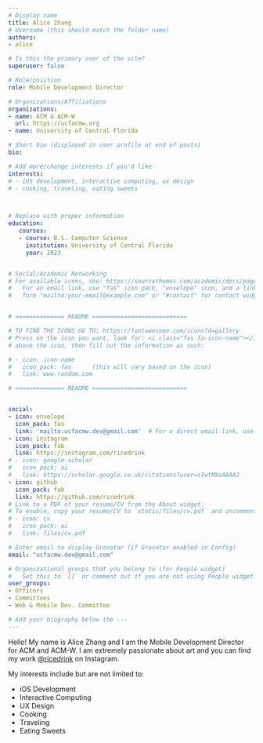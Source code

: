 ```yaml
---
# Display name
title: Alice Zhang
# Username (this should match the folder name)
authors:
- alice

# Is this the primary user of the site?
superuser: false

# Role/position
role: Mobile Development Director

# Organizations/Affiliations
organizations:
- name: ACM & ACM-W
  url: https://ucfacmw.org
- name: University of Central Florida

# Short bio (displayed in user profile at end of posts)
bio: 

# Add more/change interests if you'd like
interests:
# - iOS development, interactive computing, ux design
# - cooking, traveling, eating sweets



# Replace with proper information
education:
   courses:
   - course: B.S. Computer Science
     institution: University of Central Florida
     year: 2023


# Social/Academic Networking
# For available icons, see: https://sourcethemes.com/academic/docs/page-builder/#icons
#   For an email link, use "fas" icon pack, "envelope" icon, and a link in the
#   form "mailto:your-email@example.com" or "#contact" for contact widget.


# ============== README ===========================

# TO FIND THE ICONS GO TO: https://fontawesome.com/icons?d=gallery
# Press on the icon you want, look for: <i class="fas fa-icon-name"></i> 
# above the icon, then fill out the information as such:

# - icon: icon-name
#   icon_pack: fas      (this will vary based on the icon)
#   link: www.random.com

# ============== README ===========================


social:
- icon: envelope
  icon_pack: fas
  link: 'mailto:ucfacmw.dev@gmail.com'  # For a direct email link, use "mailto:test@example.org".
- icon: instagram
  icon_pack: fab
  link: https://instagram.com/ricedrink
# - icon: google-scholar
#   icon_pack: ai
#   link: https://scholar.google.co.uk/citations?user=sIwtMXoAAAAJ
- icon: github
  icon_pack: fab
  link: https://github.com/ricedrink
# Link to a PDF of your resume/CV from the About widget.
# To enable, copy your resume/CV to `static/files/cv.pdf` and uncomment the lines below.
# - icon: cv
#   icon_pack: ai
#   link: files/cv.pdf

# Enter email to display Gravatar (if Gravatar enabled in Config)
email: "ucfacmw.dev@gmail.com"

# Organizational groups that you belong to (for People widget)
#   Set this to `[]` or comment out if you are not using People widget.
user_groups:
- Officers
- Committees
- Web & Mobile Dev. Committee

# Add your biography below the ---
---
```

Hello! My name is Alice Zhang and I am the Mobile Development Director for ACM and ACM-W. I am extremely passionate about art and you can find my work [@ricedrink](https://instagram.com/ricedrink) on Instagram. 

My interests include but are not limited to:
  - iOS Development
  - Interactive Computing
  - UX Design
  - Cooking
  - Traveling
  - Eating Sweets
